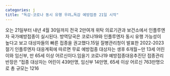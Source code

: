 ```yaml
---
categories: j
title: "독감·코로나 동시 유행 우려…독감 예방접종 21일 시작"
---
```

오는 21일부터 내년 4월 30일까지 전국 2만여개 위탁 의료기관과 보건소에서 인플루엔자 국가예방접종이 실시된다. 방역당국은 코로나19와 인플루엔자 동시 유행 가능성이 높다고 보고 대상자들의 빠른 접종을 권고했다.15일 질병관리청이 발표한 2022-2023절기 인플루엔자 대응계획에 따르면 무료 예방접종 대상자는 생후 6개월∼만 13세 어린이와 임신부, 만 65세 이상 어르신이다.임을기 코로나19 예방접종대응추진단 접종관리반장은 “접종 대상자는 어린이 439만명, 임신부 14만명, 65세 이상 어르신 763만명으로 총 규모는 1216